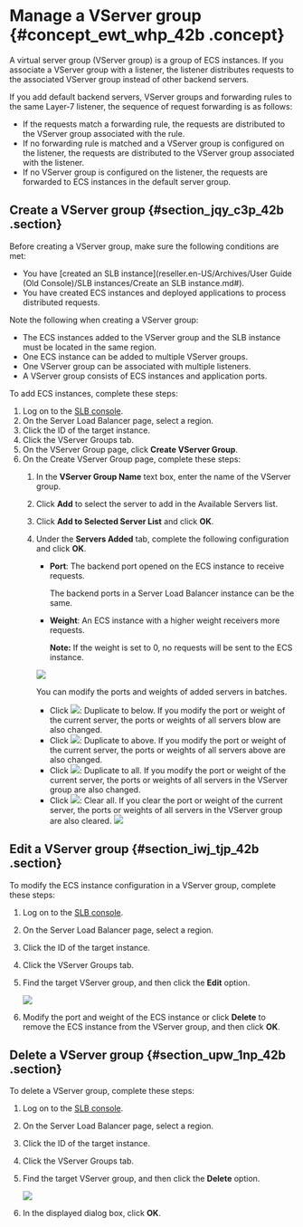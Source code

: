# Manage a VServer group {#concept_ewt_whp_42b .concept}

A virtual server group \(VServer group\) is a group of ECS instances. If you associate a VServer group with a listener, the listener distributes requests to the associated VServer group instead of other backend servers.

If you add default backend servers, VServer groups and forwarding rules to the same Layer-7 listener, the sequence of request forwarding is as follows:

-   If the requests match a forwarding rule, the requests are distributed to the VServer group associated with the rule.
-   If no forwarding rule is matched and a VServer group is configured on the listener, the requests are distributed to the VServer group associated with the listener.
-   If no VServer group is configured on the listener, the requests are forwarded to ECS instances in the default server group.

## Create a VServer group {#section_jqy_c3p_42b .section}

Before creating a VServer group, make sure the following conditions are met:

-   You have [created an SLB instance](reseller.en-US/Archives/User Guide (Old Console)/SLB instances/Create an SLB instance.md#).
-   You have created ECS instances and deployed applications to process distributed requests.

Note the following when creating a VServer group:

-   The ECS instances added to the VServer group and the SLB instance must be located in the same region.
-   One ECS instance can be added to multiple VServer groups.
-   One VServer group can be associated with multiple listeners.
-   A VServer group consists of ECS instances and application ports.

To add ECS instances, complete these steps:

1.  Log on to the [SLB console](https://partners-intl.aliyun.com/login-required#/slb).
2.  On the Server Load Balancer page, select a region.
3.  Click the ID of the target instance.
4.  Click the VServer Groups tab.
5.  On the VServer Group page, click **Create VServer Group**.
6.  On the Create VServer Group page, complete these steps:
    1.  In the **VServer Group Name** text box, enter the name of the VServer group.
    2.  Click **Add** to select the server to add in the Available Servers list.
    3.  Click **Add to Selected Server List** and click **OK**.
    4.  Under the **Servers Added** tab, complete the following configuration and click **OK**.

        -   **Port**: The backend port opened on the ECS instance to receive requests.

            The backend ports in a Server Load Balancer instance can be the same.

        -   **Weight**: An ECS instance with a higher weight receivers more requests.

            **Note:** If the weight is set to 0, no requests will be sent to the ECS instance.

        ![](http://static-aliyun-doc.oss-cn-hangzhou.aliyuncs.com/assets/img/15670/15421811107368_en-US.png)

        You can modify the ports and weights of added servers in batches.

        -   Click ![](http://static-aliyun-doc.oss-cn-hangzhou.aliyuncs.com/assets/img/15670/154218111011116_en-US.png): Duplicate to below. If you modify the port or weight of the current server, the ports or weights of all servers blow are also changed.
        -   Click ![](http://static-aliyun-doc.oss-cn-hangzhou.aliyuncs.com/assets/img/15670/154218111011119_en-US.png): Duplicate to above. If you modify the port or weight of the current server, the ports or weights of all servers above are also changed.
        -   Click ![](http://static-aliyun-doc.oss-cn-hangzhou.aliyuncs.com/assets/img/15670/154218111011120_en-US.png): Duplicate to all. If you modify the port or weight of the current server, the ports or weights of all servers in the VServer group are also changed.
        -   Click ![](http://static-aliyun-doc.oss-cn-hangzhou.aliyuncs.com/assets/img/15670/154218111011121_en-US.png): Clear all. If you clear the port or weight of the current server, the ports or weights of all servers in the VServer group are also cleared.
        ![](http://static-aliyun-doc.oss-cn-hangzhou.aliyuncs.com/assets/img/15670/154218111011115_en-US.png)


## Edit a VServer group {#section_iwj_tjp_42b .section}

To modify the ECS instance configuration in a VServer group, complete these steps:

1.  Log on to the [SLB console](https://partners-intl.aliyun.com/login-required#/slb).
2.  On the Server Load Balancer page, select a region.
3.  Click the ID of the target instance.
4.  Click the VServer Groups tab.
5.  Find the target VServer group, and then click the **Edit** option.

    ![](http://static-aliyun-doc.oss-cn-hangzhou.aliyuncs.com/assets/img/15670/15421811107473_en-US.png)

6.  Modify the port and weight of the ECS instance or click **Delete** to remove the ECS instance from the VServer group, and then click **OK**.

## Delete a VServer group {#section_upw_1np_42b .section}

To delete a VServer group, complete these steps:

1.  Log on to the [SLB console](https://partners-intl.aliyun.com/login-required#/slb).
2.  On the Server Load Balancer page, select a region.
3.  Click the ID of the target instance.
4.  Click the VServer Groups tab.
5.  Find the target VServer group, and then click the **Delete** option.

    ![](http://static-aliyun-doc.oss-cn-hangzhou.aliyuncs.com/assets/img/15670/15421811107474_en-US.png)

6.  In the displayed dialog box, click **OK**.

